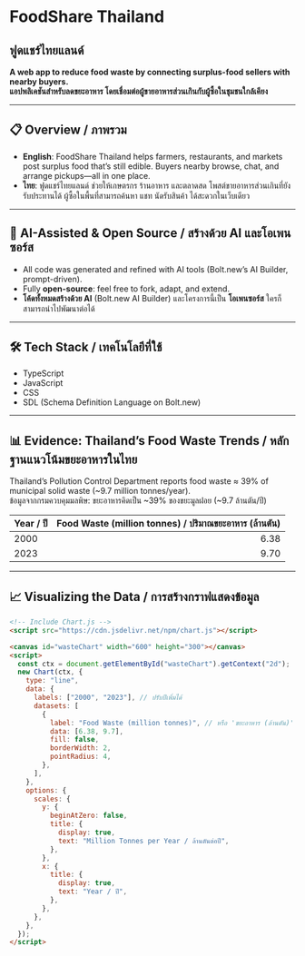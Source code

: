 # FoodShare Thailand

## ฟูดแชร์ไทยแลนด์

**A web app to reduce food waste by connecting surplus-food sellers with nearby buyers.**  
**แอปพลิเคชันสำหรับลดขยะอาหาร โดยเชื่อมต่อผู้ขายอาหารส่วนเกินกับผู้ซื้อในชุมชนใกล้เคียง**

---

## 📋 Overview / ภาพรวม

- **English**: FoodShare Thailand helps farmers, restaurants, and markets post surplus food that’s still edible. Buyers nearby browse, chat, and arrange pickups—all in one place.
- **ไทย**: ฟูดแชร์ไทยแลนด์ ช่วยให้เกษตรกร ร้านอาหาร และตลาดสด โพสต์ขายอาหารส่วนเกินที่ยังรับประทานได้ ผู้ซื้อในพื้นที่สามารถค้นหา แชท นัดรับสินค้า ได้สะดวกในเว็บเดียว

---

## 🤖 AI-Assisted & Open Source / สร้างด้วย AI และโอเพนซอร์ส

- All code was generated and refined with AI tools (Bolt.new’s AI Builder, prompt-driven).
- Fully **open-source**: feel free to fork, adapt, and extend.
- **โค้ดทั้งหมดสร้างด้วย AI** (Bolt.new AI Builder) และโครงการนี้เป็น **โอเพนซอร์ส** ใครก็สามารถนำไปพัฒนาต่อได้

---

## 🛠️ Tech Stack / เทคโนโลยีที่ใช้

- TypeScript
- JavaScript
- CSS
- SDL (Schema Definition Language on Bolt.new)

---

## 📊 Evidence: Thailand’s Food Waste Trends / หลักฐานแนวโน้มขยะอาหารในไทย

Thailand’s Pollution Control Department reports food waste ≈ 39% of municipal solid waste (~9.7 million tonnes/year).  
ข้อมูลจากกรมควบคุมมลพิษ: ขยะอาหารคิดเป็น ~39% ของขยะมูลฝอย (~9.7 ล้านตัน/ปี)

| Year / ปี | Food Waste (million tonnes) / ปริมาณขยะอาหาร (ล้านตัน) |
| --------- | -----------------------------------------------------: |
| 2000      |                                                   6.38 |
| 2023      |                                                   9.70 |

---

## 📈 Visualizing the Data / การสร้างกราฟแสดงข้อมูล

```html
<!-- Include Chart.js -->
<script src="https://cdn.jsdelivr.net/npm/chart.js"></script>

<canvas id="wasteChart" width="600" height="300"></canvas>
<script>
  const ctx = document.getElementById("wasteChart").getContext("2d");
  new Chart(ctx, {
    type: "line",
    data: {
      labels: ["2000", "2023"], // ปรับปีเพิ่มได้
      datasets: [
        {
          label: "Food Waste (million tonnes)", // หรือ 'ขยะอาหาร (ล้านตัน)'
          data: [6.38, 9.7],
          fill: false,
          borderWidth: 2,
          pointRadius: 4,
        },
      ],
    },
    options: {
      scales: {
        y: {
          beginAtZero: false,
          title: {
            display: true,
            text: "Million Tonnes per Year / ล้านตันต่อปี",
          },
        },
        x: {
          title: {
            display: true,
            text: "Year / ปี",
          },
        },
      },
    },
  });
</script>
```
